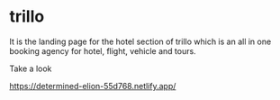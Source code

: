 # trillo
It is the landing page for the hotel section of trillo which is an all in one booking agency for hotel, flight, vehicle and tours. 

Take a look


https://determined-elion-55d768.netlify.app/
